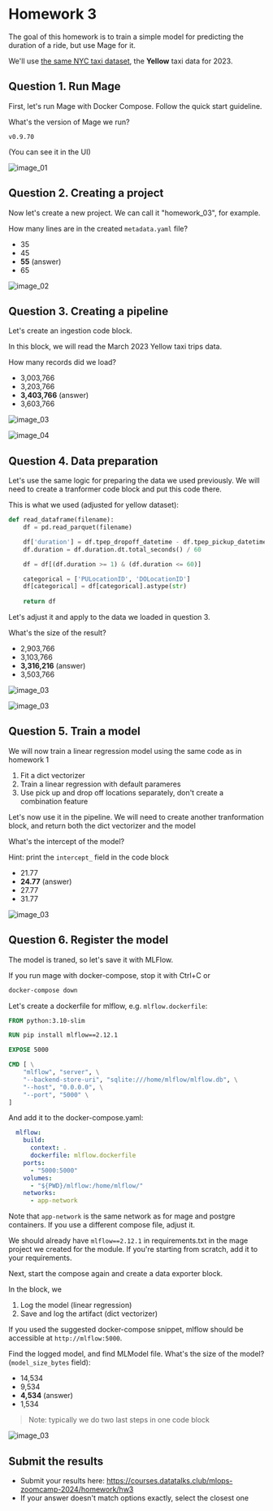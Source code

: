 # Homework 3

The goal of this homework is to train a simple model for predicting the duration of a ride, but use Mage for it.

We'll use [the same NYC taxi dataset](https://www1.nyc.gov/site/tlc/about/tlc-trip-record-data.page), the **Yellow** taxi data for 2023. 

## Question 1. Run Mage

First, let's run Mage with Docker Compose. Follow the quick start guideline. 

What's the version of Mage we run? 

```plain
v0.9.70
```

(You can see it in the UI)

![image_01](media/Screenshot%20from%202024-06-03%2001-20-04.png)


## Question 2. Creating a project

Now let's create a new project. We can call it "homework_03", for example.

How many lines are in the created `metadata.yaml` file? 

- 35
- 45
- **55** (answer)
- 65

![image_02](media/Screenshot%20from%202024-06-04%2012-50-54.png)

## Question 3. Creating a pipeline

Let's create an ingestion code block.

In this block, we will read the March 2023 Yellow taxi trips data.

How many records did we load? 

- 3,003,766
- 3,203,766
- **3,403,766** (answer)
- 3,603,766

![image_03](media/Screenshot%20from%202024-06-04%2017-09-20.png)


![image_04](media/Screenshot%20from%202024-06-04%2017-09-20.png)


## Question 4. Data preparation


Let's use the same logic for preparing the data we used previously. We will need to create a tranformer code block and put this code there.

This is what we used (adjusted for yellow dataset):

```python
def read_dataframe(filename):
    df = pd.read_parquet(filename)

    df['duration'] = df.tpep_dropoff_datetime - df.tpep_pickup_datetime
    df.duration = df.duration.dt.total_seconds() / 60

    df = df[(df.duration >= 1) & (df.duration <= 60)]

    categorical = ['PULocationID', 'DOLocationID']
    df[categorical] = df[categorical].astype(str)
    
    return df
```

Let's adjust it and apply to the data we loaded in question 3. 

What's the size of the result? 


- 2,903,766
- 3,103,766
- **3,316,216** (answer)
- 3,503,766


![image_03](media/Screenshot%20from%202024-06-04%2017-09-49.png)


![image_03](media/Screenshot%20from%202024-06-04%2017-52-14.png)


## Question 5. Train a model

We will now train a linear regression model using the same code as in homework 1

1. Fit a dict vectorizer
2. Train a linear regression with default parameres
3. Use pick up and drop off locations separately, don't create a combination feature

Let's now use it in the pipeline. We will need to create another tranformation block, and return both the dict vectorizer and the model

What's the intercept of the model? 

Hint: print the `intercept_` field in the code block

- 21.77
- **24.77** (answer)
- 27.77
- 31.77

![image_03](media/Screenshot%20from%202024-06-09%2011-53-15.png)

## Question 6. Register the model 

The model is traned, so let's save it with MLFlow.

If you run mage with docker-compose, stop it with Ctrl+C or 

```bash
docker-compose down
```

Let's create a dockerfile for mlflow, e.g. `mlflow.dockerfile`:

```dockerfile
FROM python:3.10-slim

RUN pip install mlflow==2.12.1

EXPOSE 5000

CMD [ \
    "mlflow", "server", \
    "--backend-store-uri", "sqlite:///home/mlflow/mlflow.db", \
    "--host", "0.0.0.0", \
    "--port", "5000" \
]
```

And add it to the docker-compose.yaml:

```yaml
  mlflow:
    build:
      context: .
      dockerfile: mlflow.dockerfile
    ports:
      - "5000:5000"
    volumes:
      - "${PWD}/mlflow:/home/mlflow/"
    networks:
      - app-network
```

Note that `app-network` is the same network as for mage and postgre containers.
If you use a different compose file, adjust it.

We should already have `mlflow==2.12.1` in requirements.txt in the mage project we created for the module. If you're starting from scratch, add it to your requirements.

Next, start the compose again and create a data exporter block.

In the block, we

1. Log the model (linear regression)
2. Save and log the artifact (dict vectorizer)

If you used the suggested docker-compose snippet, mlflow should be accessible at `http://mlflow:5000`.

Find the logged model, and find MLModel file. What's the size of the model? (`model_size_bytes` field):

- 14,534
- 9,534
- **4,534** (answer)
- 1,534

> Note: typically we do two last steps in one code block 

![image_03](media/Screenshot%20from%202024-06-09%2017-30-01.png)


## Submit the results

- Submit your results here: <https://courses.datatalks.club/mlops-zoomcamp-2024/homework/hw3>
- If your answer doesn't match options exactly, select the closest one






